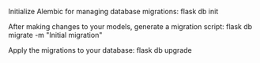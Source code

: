 Initialize Alembic for managing database migrations:
flask db init

After making changes to your models, generate a migration script:
flask db migrate -m "Initial migration"

Apply the migrations to your database:
flask db upgrade
